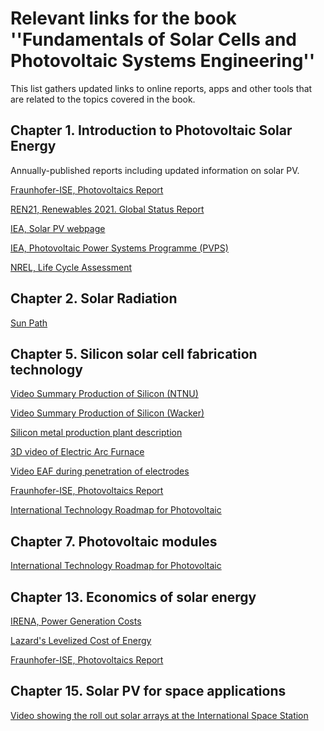 # Relevant links for the book ''Fundamentals of Solar Cells and Photovoltaic Systems Engineering''

This list gathers updated links to online reports, apps and other tools that are related to the topics covered in the book. 

## Chapter 1. Introduction to Photovoltaic Solar Energy ##

Annually-published reports including updated information on solar PV.

[Fraunhofer-ISE, Photovoltaics Report](https://www.ise.fraunhofer.de/de/veroeffentlichungen/studien/photovoltaics-report.html)

[REN21,  Renewables 2021. Global Status Report](https://www.ren21.net/reports/global-status-report/)

[IEA, Solar PV webpage](https://www.iea.org/reports/solar-pv)

[IEA, Photovoltaic Power Systems Programme (PVPS)](https://iea-pvps.org/snapshot-reports/snapshot-2021)

[NREL, Life Cycle Assessment](https://www.nrel.gov/analysis/life-cycle-assessment.html)


## Chapter 2. Solar Radiation ##

[Sun Path](http://andrewmarsh.com/apps/staging/sunpath3d.html)


## Chapter 5. Silicon solar cell fabrication technology ##

[Video Summary Production of Silicon (NTNU)](https://www.youtube.com/watch?v=D1ALNg3z2gk)

[Video Summary Production of Silicon (Wacker)](https://www.youtube.com/watch?v=YxiNp7oQtuA)

[Silicon metal production plant description](https://www.youtube.com/watch?v=uCAxklI9yCA)

[3D video of Electric Arc Furnace](https://www.youtube.com/watch?v=NexTpizHOj8)

[Video EAF during penetration of electrodes](https://www.youtube.com/watch?v=NBicwBvQEC0)

[Fraunhofer-ISE, Photovoltaics Report](https://www.ise.fraunhofer.de/de/veroeffentlichungen/studien/photovoltaics-report.html)

[International Technology Roadmap for Photovoltaic](https://itrpv.vdma.org/en/)

## Chapter 7. Photovoltaic modules ##

[International Technology Roadmap for Photovoltaic](https://itrpv.vdma.org/en/)


## Chapter 13.  Economics of solar energy ##

[IRENA,  Power Generation Costs](https://www.irena.org/costs/Power-Generation-Costs)

[Lazard's Levelized Cost of Energy](https://www.lazard.com/perspective/levelized-cost-of-energy-levelized-cost-of-storage-and-levelized-cost-of-hydrogen/)

[Fraunhofer-ISE, Photovoltaics Report](https://www.ise.fraunhofer.de/de/veroeffentlichungen/studien/photovoltaics-report.html)


## Chapter 15.  Solar PV for space applications  ##

[Video showing the roll out solar arrays at the International Space Station](https://twitter.com/Space_Station/status/1406639933796847621)
